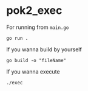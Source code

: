 # pok2_exec

For running from `main.go`
```
go run .
```

If you wanna build by yourself
```
go build -o "fileName"
```

If you wanna execute
```
./exec
```
